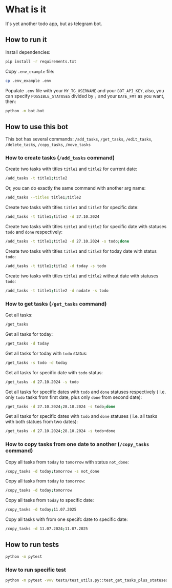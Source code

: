 # What is it

It's yet another todo app, but as telegram bot.

## How to run it

Install dependencies:

```sh
pip install -r requirements.txt
```

Copy `.env_example` file:

```sh
cp .env_example .env
```

Populate `.env` file with your `MY_TG_USERNAME` and your `BOT_API_KEY`,
also, you can specify `POSSIBLE_STATUSES` divided by `;` and your `DATE_FMT` as you want, then:

```sh
python -m bot.bot
```

## How to use this bot

This bot has several commands: `/add_tasks`, `/get_tasks`, `/edit_tasks`, `/delete_tasks`,
`/copy_tasks`, `/move_tasks`

### How to create tasks (`/add_tasks` command)

Create two tasks with titles `title1` and `title2` for current date:

```sh
/add_tasks -t title1;title2
```

Or, you can do exactly the same command with another arg name:

```sh
/add_tasks --titles title1;title2
```

Create two tasks with titles `title1` and `title2` for specific date:

```sh
/add_tasks -t title1;title2 -d 27.10.2024
```

Create two tasks with titles `title1` and `title2` for specific date
with statuses `todo` and `done` respectively:

```sh
/add_tasks -t title1;title2 -d 27.10.2024 -s todo;done
```

Create two tasks with titles `title1` and `title2` for today date
with status `todo`:

```sh
/add_tasks -t title1;title2 -d today -s todo
```

Create two tasks with titles `title1` and `title2` without date
with statuses `todo`:

```sh
/add_tasks -t title1;title2 -d nodate -s todo
```

### How to get tasks (`/get_tasks` command)

Get all tasks:

```sh
/get_tasks
```

Get all tasks for today:

```sh
/get_tasks -d today
```

Get all tasks for today with `todo` status:

```sh
/get_tasks -s todo -d today
```

Get all tasks for specific date with `todo` status:

```sh
/get_tasks -d 27.10.2024 -s todo
```

Get all tasks for specific dates with `todo` and `done` statuses respectively (
i.e. only `todo` tasks from first date, plus only `done` from second date):

```sh
/get_tasks -d 27.10.2024;28.10.2024 -s todo;done
```

Get all tasks for specific dates with `todo` and `done` statuses (
i.e. all tasks with both statues from two dates):

```sh
/get_tasks -d 27.10.2024;28.10.2024 -s todo+done
```

### How to copy tasks from one date to another (`/copy_tasks` command)

Copy all tasks from `today` to `tomorrow` with status `not_done`:

```sh
/copy_tasks -d today;tomorrow -s not_done
```

Copy all tasks from `today` to `tomorrow`:

```sh
/copy_tasks -d today;tomorrow
```

Copy all tasks from `today` to specific date:

```sh
/copy_tasks -d today;11.07.2025
```

Copy all tasks with from one specifc date to specific date:

```sh
/copy_tasks -d 11.07.2024;11.07.2025
```

## How to run tests

```sh
python -m pytest
```

### How to run specific test

```sh
python -m pytest -vvv tests/test_utils.py::test_get_tasks_plus_statuses
```
